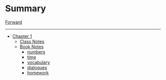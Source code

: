 # Summary

[Forward](./forward.md)

----

- [Chapter 1](./chapter_1.md)
  - [Class Notes]()
  - [Book Notes]()
    - [numbers](./book/chapter_1/numbers.md)
    - [time](./book/chapter_1/time.md)
    - [vocabulary](./book/chapter_1/vocabulary.md)
    - [dialogues]()
    - [homework](./book/book_homework/chapter1.md)
